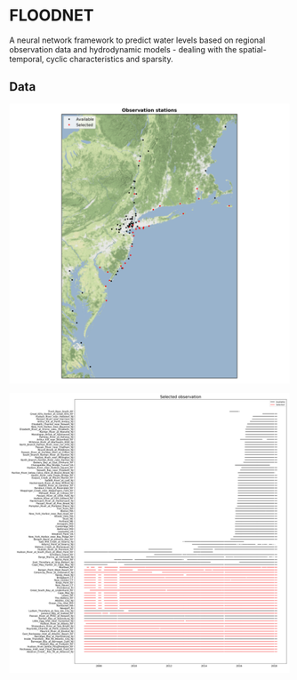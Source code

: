 # FLOODNET
A neural network framework to predict water levels based on regional observation data and hydrodynamic models - dealing with the spatial-temporal, cyclic characteristics and sparsity.  
## Data
![Observation stations map](https://github.com/larryyin/floodnet/blob/master/img/02_map_obs_stations.png "Observation stations map")

![Available and selected observation stations](https://github.com/larryyin/floodnet/blob/master/img/00b_available_selected_obs.png "Available and selected observation stations")

